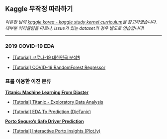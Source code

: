 ## Kaggle 무작정 따라하기

*이유한 님의 [kaggle korea - kaggle study kernel curriculum](https://kaggle-kr.tistory.com/32)을 참고하였습니다.*
<br>
*대부분 커리큘럼을 따르나, issue가 있는 dataset의 경우 별도로 연습합니다!*

---

### 2019 COVID-19 EDA

- [[Tutorial] 코로나-19 대한민국 분석¶](https://www.kaggle.com/jinameliachoi/tutorial-analysis-on-coronavirus)

- [[Tutorial] COVID-19 RandomForest Regressor](https://www.kaggle.com/jinameliachoi/tutorial-covid-19-randomforest-regressor)


### 표를 이용한 이진 분류 

**[Titanic: Machine Learning From Diaster](https://www.kaggle.com/c/titanic)**

- [[Tutorial] Titanic - Exploratory Data Analysis](https://www.kaggle.com/jinameliachoi/tutorial-titanic-exploratory-data-analysis)

- [[Tutorial] EDA To Prediction (DieTanic)](https://www.kaggle.com/jinameliachoi/tutorial-eda-to-prediction-dietanic)

**[Porto Seguro’s Safe Driver Prediction](https://www.kaggle.com/c/porto-seguro-safe-driver-prediction)**

- [[Tutorial] Interactive Porto Insights (Plot.ly)](https://www.kaggle.com/jinameliachoi/tutorial-interactive-porto-insights-plot-ly)

